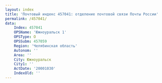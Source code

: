 ```yaml
---
layout: index
title: 'Почтовый индекс 457041: отделение почтовой связи Почты России'
permalink: /457041/
data:
    Index: 457041
    OPSName: 'Южноуральск 1'
    OPSType: О
    OPSSubm: 457059
    Region: 'Челябинская область'
    Autonom: ''
    Area: ''
    City: Южноуральск
    City1: ''
    ActDate: '20001030'
    IndexOld: ''
---
```

